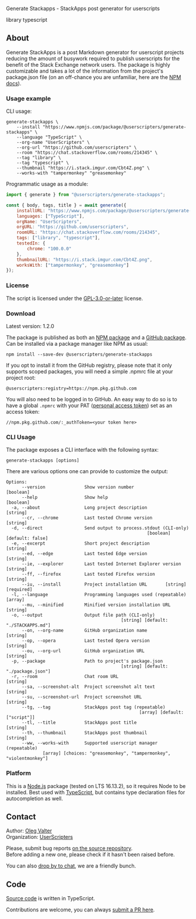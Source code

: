 Generate Stackapps - StackApps post generator for userscripts

library typescript

<!-- thumbnail: https://i.stack.imgur.com/Cbt4Z.png -->
<!-- version: 1.2.0 -->
<!-- tag: library -->
<!-- excerpt: Tired of writing Stack Apps posts by hand? With Generate StackApps you can focus on what's really important — userscripts and delegate the busywork to automation. -->

## About

Generate StackApps is a post Markdown generator for userscript projects reducing the amount of busywork required to publish userscripts for the benefit of the Stack Exchange network users. The package is highly customizable and takes a lot of the information from the project's package.json file (on an off-chance you are unfamiliar, here are the [NPM docs](https://docs.npmjs.com/creating-a-package-json-file)).

### Usage example

CLI usage:

```shell
generate-stackapps \
    --install "https://www.npmjs.com/package/@userscripters/generate-stackapps" \
    --language "TypeScript" \
    --org-name "UserScripters" \
    --org-url "https://github.com/userscripters" \
    --room "https://chat.stackoverflow.com/rooms/214345" \
    --tag "library" \
    --tag "typescript" \
    --thumbnail "https://i.stack.imgur.com/Cbt4Z.png" \
    --works-with "tampermonkey" "greasemonkey"
```

Programmatic usage as a module:

```javascript
import { generate } from "@userscripters/generate-stackapps";

const { body, tags, title } = await generate({
    installURL: "https://www.npmjs.com/package/@userscripters/generate-stackapps",
    languages: ["TypeScript"],
    orgName: "UserScripters",
    orgURL: "https://github.com/userscripters",
    roomURL: "https://chat.stackoverflow.com/rooms/214345",
    tags: ["library", "typescript"],
    testedIn: {
        chrome: "100.0.0"
    },
    thumbnailURL: "https://i.stack.imgur.com/Cbt4Z.png",
    worksWith: ["tampermonkey", "greasemonkey"]
});
```

### License

The script is licensed under the [GPL-3.0-or-later](https://spdx.org/licenses/GPL-3.0-or-later) license.

### Download

Latest version: 1.2.0

The package is published as both an [NPM package](https://www.npmjs.com/package/@userscripters/generate-stackapps) and a [GitHub package](https://github.com/userscripters/generate-stackapps/packages/1408794). Can be installed via a package manager like NPM as usual:

```shell
npm install --save-dev @userscripters/generate-stackapps
```

If you opt to install it from the GitHub registry, please note that it only supports scoped packages, you will need a simple .npmrc file at your project root:

```npmrc
@userscripters:registry=https://npm.pkg.github.com
```

You will also need to be logged in to GitHub. An easy way to do so is to have a global `.npmrc` with your PAT ([personal access token](https://docs.github.com/en/github/authenticating-to-github/keeping-your-account-and-data-secure/creating-a-personal-access-token)) set as an access token:

```npmrc
//npm.pkg.github.com/:_authToken=<your token here>
```

### CLI Usage

The package exposes a CLI interface with the following syntax:

```
generate-stackapps [options]
```

There are various options one can provide to customize the output:

```
Options:
      --version               Show version number                      [boolean]
      --help                  Show help                                [boolean]
  -a, --about                 Long project description                  [string]
      --cr, --chrome          Last tested Chrome version                [string]
  -d, --direct                Send output to process.stdout (CLI-only)
                                                      [boolean] [default: false]
  -e, --excerpt               Short project description                 [string]
      --ed, --edge            Last tested Edge version                  [string]
      --ie, --explorer        Last tested Internet Explorer version     [string]
      --ff, --firefox         Last tested Firefox version               [string]
      --iu, --install         Project installation URL       [string] [required]
  -l, --language              Programming languages used (repeatable)    [array]
      --mu, --minified        Minified version installation URL         [string]
  -o, --output                Output file path (CLI-only)
                                            [string] [default: "./STACKAPPS.md"]
      --on, --org-name        GitHub organization name                  [string]
      --op, --opera           Last tested Opera version                 [string]
      --ou, --org-url         GitHub organization URL                   [string]
  -p, --package               Path to project's package.json
                                            [string] [default: "./package.json"]
  -r, --room                  Chat room URL                             [string]
      --sa, --screenshot-alt  Project screenshot alt text               [string]
      --su, --screenshot-url  Project screenshot URL                    [string]
      --tg, --tag             StackApps post tag (repeatable)
                                                   [array] [default: ["script"]]
      --tl, --title           StackApps post title                      [string]
      --th, --thumbnail       StackApps post thumbnail                  [string]
      --ww, --works-with      Supported userscript manager (repeatable)
              [array] [choices: "greasemonkey", "tampermonkey", "violentmonkey"]
```

### Platform

This is a [Node.js](https://nodejs.org/en/) package (tested on LTS 16.13.2), so it requires Node to be installed.
Best used with [TypeScript](https://www.typescriptlang.org/download), but contains type declaration files for autocompletion as well.

## Contact

Author: [Oleg Valter](https://stackoverflow.com/users/11407695)
<br>Organization: [UserScripters](https://github.com/userscripters)

Please, submit bug reports [on the source repository](https://github.com/userscripters/generate-stackapps/issues).
<br>Before adding a new one, please check if it hasn't been raised before.

You can also [drop by to chat](https://chat.stackoverflow.com/rooms/214345), we are a friendly bunch.

## Code

[Source code](https://github.com/userscripters/generate-stackapps/blob/master/src/index.ts) is written in TypeScript.

Contributions are welcome, you can always [submit a PR here](https://github.com/userscripters/generate-stackapps/pulls).
